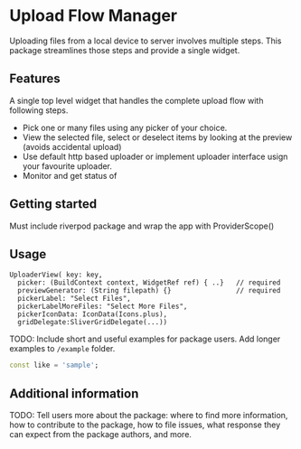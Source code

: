 # Upload Flow Manager

Uploading files from a local device to server involves multiple steps. This package streamlines those steps and provide a single widget.

## Features

A single top level widget that handles the complete upload flow with following steps.
* Pick one or many files using any picker of your choice. 
* View the selected file, select or deselect items by looking at the preview (avoids accidental upload)
* Use default http based uploader or implement uploader interface usign your favourite uploader.
* Monitor and get status of

## Getting started

Must include riverpod package and wrap the app with ProviderScope()

## Usage
```
UploaderView( key: key, 
  picker: (BuildContext context, WidgetRef ref) { ..}   // required
  previewGenerator: (String filepath) {}                // required
  pickerLabel: "Select Files",
  pickerLabelMoreFiles: "Select More Files",
  pickerIconData: IconData(Icons.plus),
  gridDelegate:SliverGridDelegate(...))
```

TODO: Include short and useful examples for package users. Add longer examples
to `/example` folder.

```dart
const like = 'sample';
```

## Additional information

TODO: Tell users more about the package: where to find more information, how to
contribute to the package, how to file issues, what response they can expect
from the package authors, and more.
